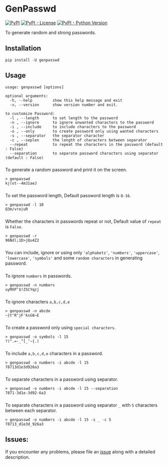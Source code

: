 # GenPasswd

[![PyPI](https://img.shields.io/pypi/v/genpasswd)](https://pypi.python.org/pypi/genpasswd)
[![PyPI - License](https://img.shields.io/pypi/l/genpasswd)](https://github.com/rgowthaman/GenPasswd/blob/main/LICENSE)
[![PyPI - Python Version](https://img.shields.io/pypi/pyversions/genpasswd?color=red)](https://pypi.python.org/pypi/genpasswd)

To generate random and strong passwords.

## Installation

`pip install -U genpasswd`

## Usage

```
usage: genpasswd [options]

optional arguments:
  -h, --help         show this help message and exit
  -v, --version      show version number and exit.

to customize Password:
  -l , --length      to set length to the password
  -n , --ignore      to ignore unwanted characters to the password
  -i , --include     to include characters to the password
  -o , --only        to create password only using wanted characters
  -s , --separator   the separator character
  -c , --seplen      the length of characters between separator
  --repeat           to repeat the characters in the password (default : False)
  --separation       to separate password characters using separator (default : False)
```

###
To generate a random password and print it on the screen.
```
> genpasswd
kj(ot--4mJ1aeJ
```
###

To set the password length, Default password length is `8-16`.

```
> genpasswd -l 10
Q3m/vro|uR
```
###

Whether the characters in passwords repeat or not,
Default value of `repeat` is `False`.
```
> genpasswd -r
96Ndl;1D>jQu4Z2
```
###

You can include, ignore or using only `'alphabets'`, `'numbers'`, `'uppercase'`, `'lowercase'`, `'symbols'` and some `random characters` in generating password.
###

To ignore `numbers` in passwords. 

```
> genpasswd -n numbers
uyMXP‘$!ZSCYqzj
```
###
To ignore characters `a,b,c,d,e`
```
> genpasswd -n abcde
~}t"R‘jF'ksG8~E
```
###
To create a password only using `special characters`.

```
> genpasswd -o symbols -l 15
?)".=-_^[_‘~{.)
```
###
To include `a,b,c,d,e` characters in a password.
```
> genpasswd -o numbers -i abcde -l 15
78713d1e3d926a3
```
###
To separate characters in a password using separator.
```
> genpasswd -o numbers -i abcde -l 15 --separation
7871-3d1e-3d92-6a3
```
###
To separate characters in a password using separator `_` with `5` characters between each separator.
```
> genpasswd -o numbers -i abcde -l 15 -s _ -c 5 
78713_d1e3d_926a3
```

## Issues:

If you encounter any problems, please file an [issue](https://github.com/rgowthaman/GenPasswd/issues) along with a detailed description.